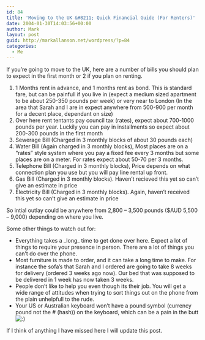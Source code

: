 ```yaml
---
id: 84
title: 'Moving to the UK &#8211; Quick Financial Guide (For Renters)'
date: 2004-01-30T14:03:56+00:00
author: Mark
layout: post
guid: http://markallanson.net/wordpress/?p=84
categories:
  - Me
---
```

If you&#8217;re going to move to the UK, here are a number of bills you should plan to expect in the first month or 2 if you plan on renting.

  1. 1 Months rent in advance, and 1 months rent as bond. This is standard fare, but can be painfull if you live in (expect a medium sized apartment to be about 250-350 pounds per week) or very near to London (In the area that Sarah and I are in expect anywhere from 500-900 per month for a decent place, dependant on size)
  2. Over here rent tentants pay council tax (rates), expect about 700-1000 pounds per year. Luckily you can pay in installments so expect about 200-300 pounds in the first month
  3. Sewerage Bill (Charged in 3 monthly blocks of about 30 pounds each)
  4. Water Bill (Again charged in 3 monthly blocks), Most places are on a &#8220;rates&#8221; style system where you pay a fixed fee every 3 months but some places are on a meter. For rates expect about 50-70 per 3 months.
  5. Telephone Bill (Charged in 3 monthly blocks), Price depends on what connection plan you use but you will pay line rental up front.
  6. Gas Bill (Charged in 3 monthly blocks). Haven&#8217;t recieved this yet so can&#8217;t give an estimate in price
  7. Electricity Bill (Charged in 3 monthly blocks). Again, haven&#8217;t received this yet so can&#8217;t give an estimate in price

So intial outlay could be anywhere from 2,800 &#8211; 3,500 pounds ($AUD 5,500 &#8211; 9,000) depending on where you live.

Some other things to watch out for:

  * Everything takes a \_long\_ time to get done over here. Expect a lot of things to require your presence in person. There are a lot of things you can&#8217;t do over the phone.
  * Most furniture is made to order, and it can take a long time to make. For instance the sofa&#8217;s that Sarah and I ordered are going to take 8 weeks for delivery (ordered 3 weeks ago now). Our bed that was supposed to be delivered in 1 week has now taken 3 weeks.
  * People don&#8217;t like to help you even though its their job. You will get a wide range of attitudes when trying to sort things out on the phone from the plain unhelpfull to the rude.
  * Your US or Australian keyboard won&#8217;t have a pound symbol (currency pound not the # (hash)) on the keyboard, which can be a pain in the butt  <img src='https://markallanson.net/blog/wp-includes/images/smilies/icon_smile.gif' alt=':)' class='wp-smiley' />

If I think of anything I have missed here I will update this post.